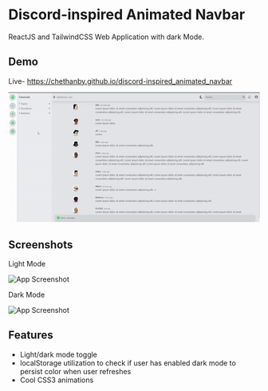 
# Discord-inspired Animated Navbar

ReactJS and TailwindCSS Web Application with dark Mode.


## Demo

Live- https://chethanby.github.io/discord-inspired_animated_navbar

![Alt Text](./demo.gif)



## Screenshots

Light Mode

![App Screenshot](./light)

Dark Mode

![App Screenshot](./dark)


## Features

- Light/dark mode toggle
- localStorage utilization to check if user has enabled dark mode to persist color when user refreshes
- Cool CSS3 animations


